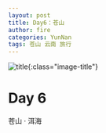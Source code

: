 ```yaml
---
layout: post
title: Day6：苍山
author: fire
categories: YunNan 
tags: 苍山 云南 旅行
---
```


![title](https://image.sideproject.cn/titlex/titlex_116.jpg){:class="image-title"}

Day 6
===

苍山 · 洱海

